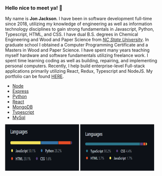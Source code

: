 ### Hello nice to meet ya! 👋

<!--
**ocskier/ocskier** is a ✨ _special_ ✨ repository because its `README.md` (this file) appears on your GitHub profile.
-->

My name is **Jon Jackson**. I have been in software development full-time since 2018,
utilizing my knowledge of engineering as well as information technology disciplines to gain
strong fundamentals in Javascript, Python, Typescript, HTML, and CSS. I have dual
B.S. degrees in Chemical Engineering and Wood and Paper Science from
[_NC State University_](https:ncsu.edu). In graduate school I obtained a
Computer Programming Certificate and a Masters in Wood and Paper Science. I have spent
many years teaching myself hardware and software fundamentals utilizing freelance work.
I spent time learning coding as well as building, repairing, and implementing personal
computers. Recently, I help build enterprise-level Full-stack applications primarily utilizing
React, Redux, Typescript and NodeJS. My portfolio can be found [HERE](https://ocskier.github.io).

- [Node](https://nodejs.org/en/)
- [Express](https://expressjs.com/)
- [Python](https://www.python.org)
- [React](https://reactjs.org/docs/getting-started.html)
- [MongoDB](https://www.mongodb.com/)
- [Typescript](https://www.typescriptlang.org/)
- [MySql](https://www.mysql.com/)

<img src="assets/Lang1.PNG" width=240 height=150 /> <img src="assets/Lang2.PNG" width=240 height=150 />
